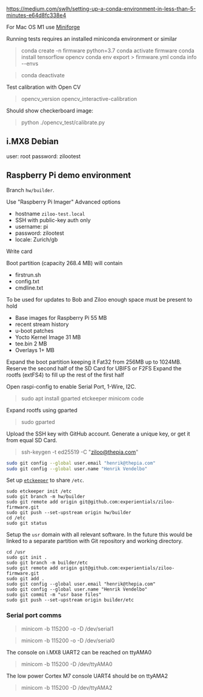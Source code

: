 

https://medium.com/swlh/setting-up-a-conda-environment-in-less-than-5-minutes-e64d8fc338e4


For Mac OS M1 use [Miniforge](https://github.com/conda-forge/miniforge)


Running tests requires an installed miniconda environment or similar

> conda create -n firmware python=3.7
> conda activate firmware
> conda install tensorflow opencv
> conda env export > firmware.yml
> conda info --envs


> conda deactivate


Test calibration with Open CV

> opencv_version
> opencv_interactive-calibration


Should show checkerboard image:

> python ./opencv_test/calibrate.py

## i.MX8 Debian

user: root
password: zilootest


## Raspberry Pi demo environment

Branch `hw/builder`.

Use "Raspberry Pi Imager" Advanced options

- hostname `ziloo-test.local`
- SSH with public-key auth only
- username: pi
- password: zilootest
- locale: Zurich/gb

Write card

Boot partition (capacity 268.4 MB) will contain

- firstrun.sh
- config.txt
- cmdline.txt

To be used for updates to Bob and Ziloo enough space
must be present to hold

- Base images for Raspberry Pi 55 MB
- recent stream history
- u-boot patches
- Yocto Kernel Image 31 MB
- tee.bin 2 MB
- Overlays 1+ MB

Expand the boot partition keeping it Fat32 from 256MB up to 1024MB.
Reserve the second half of the SD Card for UBIFS or F2FS
Expand the rootfs (extFS4) to fill up the rest of the first half

Open raspi-config to enable Serial Port, 1-Wire, I2C.

> sudo apt install gparted etckeeper minicom code

Expand rootfs using gparted

> sudo gparted

Upload the SSH key with GitHub account. Generate a unique key, or get it from equal SD Card.

> ssh-keygen -t ed25519 -C "ziloo@thepia.com"

```bash
sudo git config --global user.email "henrik@thepia.com"
sudo git config --global user.name "Henrik Vendelbo"
```

Set up [`etckeeper`](http://etckeeper.branchable.com/README/) to share `/etc`.

```
sudo etckeeper init /etc
sudo git branch -m hw/builder
sudo git remote add origin git@github.com:experientials/ziloo-firmware.git
sudo git push --set-upstream origin hw/builder
cd /etc
sudo git status
```

Setup the `usr` domain with all relevant software. In the future this would be linked to a separate partition
with Git repository and working directory.

```
cd /usr
sudo git init .
sudo git branch -m builder/etc
sudo git remote add origin git@github.com:experientials/ziloo-firmware.git
sudo git add .
sudo git config --global user.email "henrik@thepia.com"
sudo git config --global user.name "Henrik Vendelbo"
sudo git commit -m "usr base files" 
sudo git push --set-upstream origin builder/etc
```


### Serial port comms

> minicom -b 115200 -o -D /dev/serial1

> minicom -b 115200 -o -D /dev/serial0

The console on i.MX8 UART2 can be reached on ttyAMA0

> minicom -b 115200 -D /dev/ttyAMA0

The low power Cortex M7 console UART4 should be on ttyAMA2

> minicom -b 115200 -D /dev/ttyAMA2